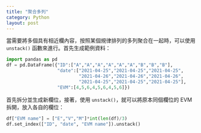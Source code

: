 ```yaml
---
title: "聚合多列"
category: Python
layout: post
---
```


當需要將多個具有相近欄內容，按照某個規律排列的多列聚合在一起時，可以使用 `unstack()` 函數來進行。首先生成範例資料：

```python
import pandas as pd
df = pd.DataFrame({"ID":["A","A","A","A","A","A","B","B","B"],
                   "date":["2021-04-25","2021-04-25","2021-04-25",
                           "2021-04-26","2021-04-26","2021-04-26",
                           "2021-04-25","2021-04-25","2021-04-25"],
                   "EVM":[4,5,6,4,5,6,4,5,6]})
```

首先拆分並生成新欄位，接著，使用 `unstack()`，就可以將原本同個欄位的 EVM 拆開，放入各自的欄位：

```python
df["EVM name"] = ["E","V","M"]*int(len(df)/3)
df.set_index(["ID", "date", "EVM name"]).unstack()
```
